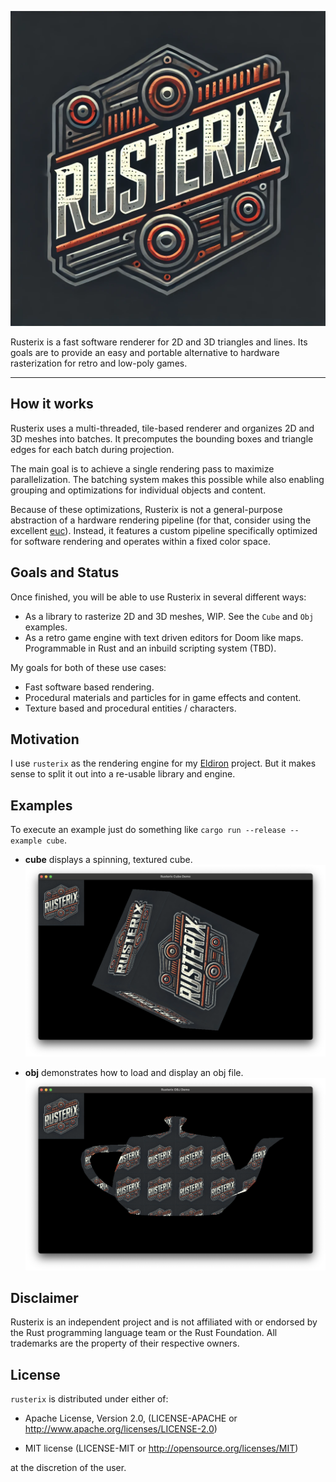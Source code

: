 ![Logo](images/logo.png)


Rusterix is a fast software renderer for 2D and 3D triangles and lines. Its goals are to provide an easy and portable alternative to hardware rasterization for retro and low-poly games.

---

## How it works

Rusterix uses a multi-threaded, tile-based renderer and organizes 2D and 3D meshes into batches. It precomputes the bounding boxes and triangle edges for each batch during projection.

The main goal is to achieve a single rendering pass to maximize parallelization. The batching system makes this possible while also enabling grouping and optimizations for individual objects and content.

Because of these optimizations, Rusterix is not a general-purpose abstraction of a hardware rendering pipeline (for that, consider using the excellent [euc](https://github.com/zesterer/euc)). Instead, it features a custom pipeline specifically optimized for software rendering and operates within a fixed color space.

## Goals and Status

Once finished, you will be able to use Rusterix in several different ways:

* As a library to rasterize 2D and 3D meshes, WIP. See the `Cube` and `Obj` examples.
* As a retro game engine with text driven editors for Doom like maps. Programmable in Rust and an inbuild scripting system (TBD).

My goals for both of these use cases:

* Fast software based rendering.
* Procedural materials and particles for in game effects and content.
* Texture based and procedural entities / characters.

## Motivation

I use `rusterix` as the rendering engine for my [Eldiron](https://github.com/markusmoenig/Eldiron) project. But it makes sense to split it out into a re-usable library and engine.

## Examples

To execute an example just do something like ```cargo run --release --example cube```.

* **cube** displays a spinning, textured cube. ![Cube](images/screenshot.png)

* **obj** demonstrates how to load and display an obj file. ![Logo](images/screenshot_obj.png)



## Disclaimer

Rusterix is an independent project and is not affiliated with or endorsed by the Rust programming language team or the Rust Foundation. All trademarks are the property of their respective owners.

## License

`rusterix` is distributed under either of:

- Apache License, Version 2.0, (LICENSE-APACHE or http://www.apache.org/licenses/LICENSE-2.0)

- MIT license (LICENSE-MIT or http://opensource.org/licenses/MIT)

at the discretion of the user.
